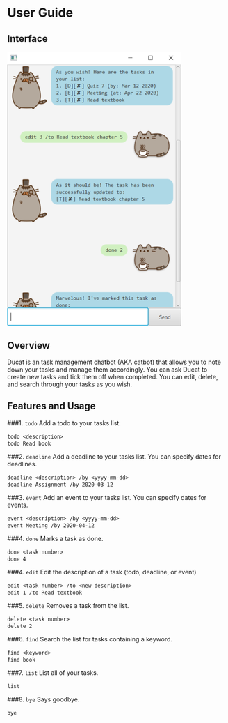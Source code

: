 # User Guide

## Interface
<img src="./Ui.png" width="400">

## Overview
Ducat is an task management chatbot (AKA catbot) that allows you to note down your tasks and manage them accordingly.
You can ask Ducat to create new tasks and tick them off when completed. 
You can edit, delete, and search through your tasks as you wish.

## Features and Usage

###1.  `todo` 
Add a todo to your tasks list.
    
    todo <description> 
    todo Read book

###2.  `deadline` 
Add a deadline to your tasks list.
You can specify dates for deadlines.

    deadline <description> /by <yyyy-mm-dd>
    deadline Assignment /by 2020-03-12
    
###3. `event`
Add an event to your tasks list.
You can specify dates for events.

    event <description> /by <yyyy-mm-dd>
    event Meeting /by 2020-04-12

###4. `done`
Marks a task as done.

    done <task number>
    done 4
###4.  `edit`
Edit the description of a task (todo, deadline, or event)

    edit <task number> /to <new description>
    edit 1 /to Read textbook

###5. `delete` 
Removes a task from the list.

    delete <task number>
    delete 2
    
###6. `find` 
Search the list for tasks containing a keyword.

    find <keyword>
    find book
    
###7. `list` 
List all of your tasks.

    list

###8. `bye`
Says goodbye.

    bye
